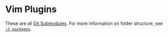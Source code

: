 # Vim Plugins

These are all
[Git Submodules](https://git-scm.com/book/en/v2/Git-Tools-Submodules). For more
information on folder structure, see
[`:h packages`](https://vimhelp.org/repeat.txt.html#packages).
